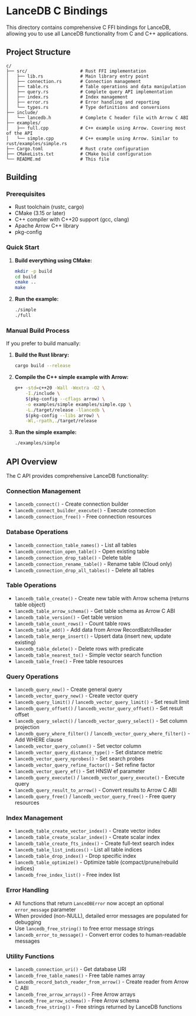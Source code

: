 # LanceDB C Bindings

This directory contains comprehensive C FFI bindings for LanceDB, allowing you to use all LanceDB functionality from C and C++ applications.

## Project Structure

```
c/
├── src/                    # Rust FFI implementation
│   ├── lib.rs              # Main library entry point
│   ├── connection.rs       # Connection management
│   ├── table.rs            # Table operations and data manipulation
│   ├── query.rs            # Complete query API implementation
│   ├── index.rs            # Index management
│   ├── error.rs            # Error handling and reporting
│   └── types.rs            # Type definitions and conversions
├── include/
│   └── lancedb.h           # Complete C header file with Arrow C ABI
├── examples/
│   ├── full.cpp            # C++ example using Arrow. Covering most of the API
│   └── simple.cpp          # C++ example using Arrow. Similar to rust/examples/simple.rs
├── Cargo.toml              # Rust crate configuration
├── CMakeLists.txt          # CMake build configuration
└── README.md               # This file
```

## Building

### Prerequisites

- Rust toolchain (rustc, cargo)
- CMake (3.15 or later)
- C++ compiler with C++20 support (gcc, clang)
- Apache Arrow C++ library
- pkg-config

### Quick Start

1. **Build everything using CMake:**
   ```bash
   mkdir -p build
   cd build
   cmake ..
   make
   ```

2. **Run the example:**
   ```bash
   ./simple
   ./full
   ```

### Manual Build Process

If you prefer to build manually:

1. **Build the Rust library:**
   ```bash
   cargo build --release
   ```

2. **Compile the C++ simple example with Arrow:**
   ```bash
   g++ -std=c++20 -Wall -Wextra -O2 \
       -I./include \
       $(pkg-config --cflags arrow) \
       -o examples/simple examples/simple.cpp \
       -L./target/release -llancedb \
       $(pkg-config --libs arrow) \
       -Wl,-rpath,./target/release
   ```

3. **Run the  simple example:**
   ```bash
   ./examples/simple
   ```

## API Overview

The C API provides comprehensive LanceDB functionality:

### Connection Management
- `lancedb_connect()` - Create connection builder
- `lancedb_connect_builder_execute()` - Execute connection
- `lancedb_connection_free()` - Free connection resources

### Database Operations
- `lancedb_connection_table_names()` - List all tables
- `lancedb_connection_open_table()` - Open existing table
- `lancedb_connection_drop_table()` - Delete table
- `lancedb_connection_rename_table()` - Rename table (Cloud only)
- `lancedb_connection_drop_all_tables()` - Delete all tables

### Table Operations
- `lancedb_table_create()` - Create new table with Arrow schema (returns table object)
- `lancedb_table_arrow_schema()` - Get table schema as Arrow C ABI
- `lancedb_table_version()` - Get table version
- `lancedb_table_count_rows()` - Count table rows
- `lancedb_table_add()` - Add data from Arrow RecordBatchReader
- `lancedb_table_merge_insert()` - Upsert data (insert new, update existing)
- `lancedb_table_delete()` - Delete rows with predicate
- `lancedb_table_nearest_to()` - Simple vector search function
- `lancedb_table_free()` - Free table resources

### Query Operations
- `lancedb_query_new()` - Create general query
- `lancedb_vector_query_new()` - Create vector query
- `lancedb_query_limit()` / `lancedb_vector_query_limit()` - Set result limit
- `lancedb_query_offset()` / `lancedb_vector_query_offset()` - Set result offset
- `lancedb_query_select()` / `lancedb_vector_query_select()` - Set column projection
- `lancedb_query_where_filter()` / `lancedb_vector_query_where_filter()` - Add WHERE clause
- `lancedb_vector_query_column()` - Set vector column
- `lancedb_vector_query_distance_type()` - Set distance metric
- `lancedb_vector_query_nprobes()` - Set search probes
- `lancedb_vector_query_refine_factor()` - Set refine factor
- `lancedb_vector_query_ef()` - Set HNSW ef parameter
- `lancedb_query_execute()` / `lancedb_vector_query_execute()` - Execute query
- `lancedb_query_result_to_arrow()` - Convert results to Arrow C ABI
- `lancedb_query_free()` / `lancedb_vector_query_free()` - Free query resources

### Index Management
- `lancedb_table_create_vector_index()` - Create vector index
- `lancedb_table_create_scalar_index()` - Create scalar index
- `lancedb_table_create_fts_index()` - Create full-text search index
- `lancedb_table_list_indices()` - List all table indices
- `lancedb_table_drop_index()` - Drop specific index
- `lancedb_table_optimize()` - Optimize table (compact/prune/rebuild indices)
- `lancedb_free_index_list()` - Free index list

### Error Handling
- All functions that return `LanceDBError` now accept an optional `error_message` parameter
- When provided (non-NULL), detailed error messages are populated for debugging
- Use `lancedb_free_string()` to free error message strings
- `lancedb_error_to_message()` - Convert error codes to human-readable messages

### Utility Functions
- `lancedb_connection_uri()` - Get database URI
- `lancedb_free_table_names()` - Free table names array
- `lancedb_record_batch_reader_from_arrow()` - Create reader from Arrow C ABI
- `lancedb_free_arrow_arrays()` - Free Arrow arrays
- `lancedb_free_arrow_schema()` - Free Arrow schema
- `lancedb_free_string()` - Free strings returned by LanceDB functions

